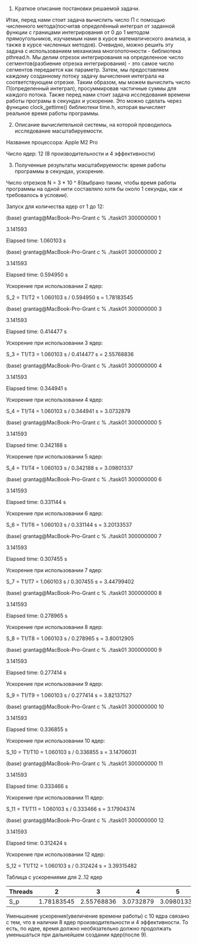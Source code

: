 1. Краткое описание постановки решаемой задачи.

Итак, перед нами стоит задача вычислить число П с помощью численного метода(посчитав определённый интеграл от заданной функции с границами интегрирования от 0 до 1 методом прямоугольников, изучаемым нами в курсе математического анализа, а также в курсе численных методов). Очевидно, можно решить эту задача с использованием механизма многопоточности - библиотека pthread.h. Мы делим отрезок интегрирования на определенное число сегментов(разбиение отрезка интегрирования) - это самое число сегментов передается как параметр. Затем, мы предоставляем каждому созданному потоку задачу вычисления интеграла на соответствующем отрезке. Таким образом, мы можем вычислить число П(определенный интеграл), просуммировав частичные суммы для каждого потока. Также перед нами стоит задача исследования времени работы програмы в секундах и ускорение. Это можно сделать через функцию clock_gettime() библиотеки time.h, которая вычисляет реальное время работы программы.

2. Описание вычислительной системы, на которой проводилось исследование масштабируемости.

Название процессора: Apple M2 Pro

Число ядер: 12 (8 производительности и 4 эффективности)

3. Полученные результаты масштабируемости: время работы программы в секундах, ускорение.

Число отрезков N = 3 * 10 ^ 8(выбрано таким, чтобы время работы программы на одной нити составляло хотя бы около 1 секунды, как и требовалось в условии).

Запуск для количества ядер от 1 до 12:

(base) grantag@MacBook-Pro-Grant c % ./task01 300000000 1

3.141593

Elapsed time: 1.060103 s

(base) grantag@MacBook-Pro-Grant c % ./task01 300000000 2

3.141593

Elapsed time: 0.594950 s

Ускорение при использовании 2 ядер:

S_2 = T1/T2 = 1.060103 s / 0.594950 s = 1.78183545

(base) grantag@MacBook-Pro-Grant c % ./task01 300000000 3

3.141593

Elapsed time: 0.414477 s

Ускорение при использовании 3 ядер:

S_3 = T1/T3 = 1.060103 s / 0.414477 s = 2.55768836

(base) grantag@MacBook-Pro-Grant c % ./task01 300000000 4

3.141593

Elapsed time: 0.344941 s

Ускорение при использовании 4 ядер:

S_4 = T1/T4 = 1.060103 s / 0.344941 s = 3.0732879

(base) grantag@MacBook-Pro-Grant c % ./task01 300000000 5

3.141593

Elapsed time: 0.342188 s

Ускорение при использовании 5 ядер:

S_4 = T1/T4 = 1.060103 s / 0.342188 s = 3.09801337

(base) grantag@MacBook-Pro-Grant c % ./task01 300000000 6

3.141593

Elapsed time: 0.331144 s

Ускорение при использовании 6 ядер:

S_6 = T1/T6 = 1.060103 s / 0.331144 s = 3.20133537

(base) grantag@MacBook-Pro-Grant c % ./task01 300000000 7

3.141593

Elapsed time: 0.307455 s

Ускорение при использовании 7 ядер:

S_7 = T1/T7 = 1.060103 s / 0.307455 s = 3.44799402

(base) grantag@MacBook-Pro-Grant c % ./task01 300000000 8

3.141593

Elapsed time: 0.278965 s

Ускорение при использовании 8 ядер:

S_8 = T1/T8 = 1.060103 s / 0.278965 s = 3.80012905

(base) grantag@MacBook-Pro-Grant c % ./task01 300000000 9

3.141593

Elapsed time: 0.277414 s

Ускорение при использовании 9 ядер:

S_9 = T1/T9 = 1.060103 s / 0.277414 s = 3.82137527

(base) grantag@MacBook-Pro-Grant c % ./task01 300000000 10

3.141593

Elapsed time: 0.336855 s

Ускорение при использовании 10 ядер:

S_10 = T1/T10 = 1.060103 s / 0.336855 s = 3.14706031

(base) grantag@MacBook-Pro-Grant c % ./task01 300000000 11

3.141593

Elapsed time: 0.333466 s

Ускорение при использовании 11 ядер:

S_11 = T1/T11 = 1.060103 s / 0.333466 s = 3.17904374

(base) grantag@MacBook-Pro-Grant c % ./task01 300000000 12

3.141593

Elapsed time: 0.312424 s

Ускорение при использовании 12 ядер:

S_12 = T1/T12 = 1.060103 s / 0.312424 s = 3.39315482


Таблица с ускорениями для 2..12 ядер

Threads | 2 | 3 | 4 | 5 | 6 | 7 | 8 | 9 | 10 | 11 | 12
--- | --- | --- | --- |--- |--- |--- |--- |--- |--- |--- |---
S_p | 1.78183545 | 2.55768836 | 3.0732879 | 3.09801337 | 3.20133537 | 3.44799402 | 3.80012905 | 3.82137527 | 3.14706031 | 3.17904374 | 3.39315482

Уменьшение ускорения(увеличение времени работы) с 10 ядра связано с тем, что в наличии 8 ядер производительности и 4 эффективности. То есть, по идее, время должно необязательно должно продолжать уменьшаться при дальнейшем создании ядер(после 9).